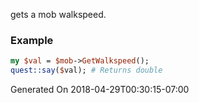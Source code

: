 gets a mob walkspeed.
### Example

```perl
my $val = $mob->GetWalkspeed();
quest::say($val); # Returns double
```


Generated On 2018-04-29T00:30:15-07:00